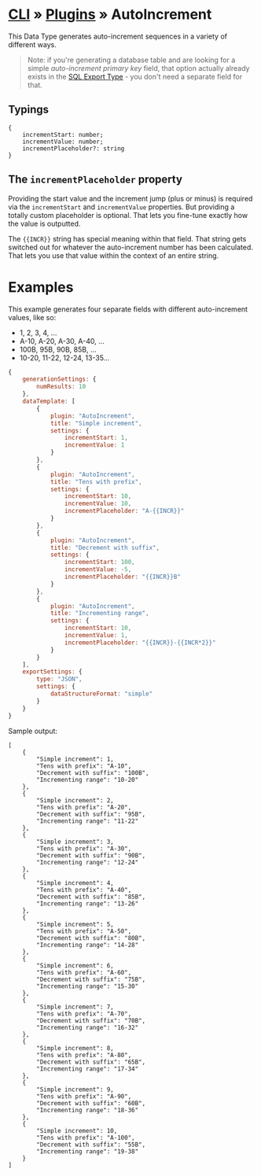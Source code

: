 # [CLI](../../../../../cli/README.md) &raquo; [Plugins](../../../../../cli/PLUGINS.md) &raquo; AutoIncrement

This Data Type generates auto-increment sequences in a variety of different ways.  

> Note: if you're generating a database table and are looking for a simple _auto-increment primary key_ field, that option
actually already exists in the [SQL Export Type](../../exportTypes/SQL/README.md) - you don't need a separate field for
that.


## Typings

```
{
    incrementStart: number;
    incrementValue: number;
    incrementPlaceholder?: string
}

```


## The `incrementPlaceholder` property

Providing the start value and the increment jump (plus or minus) is required via the `incrementStart` and `incrementValue`
properties. But providing a totally custom placeholder is optional. That lets you fine-tune exactly how the value is
outputted.

The `{{INCR}}` string has special meaning within that field. That string gets switched out for whatever the auto-increment
number has been calculated. That lets you use that value within the context of an entire string. 


# Examples

This example generates four separate fields with different auto-increment values, like so:
- 1, 2, 3, 4, ...
- A-10, A-20, A-30, A-40, ...
- 100B, 95B, 90B, 85B, ... 
- 10-20, 11-22, 12-24, 13-35...

```javascript
{
    generationSettings: {
        numResults: 10
    },
    dataTemplate: [
        {
            plugin: "AutoIncrement",
            title: "Simple increment",
            settings: {
                incrementStart: 1,
                incrementValue: 1
            }
        },
        {
            plugin: "AutoIncrement",
            title: "Tens with prefix",
            settings: {
                incrementStart: 10,
                incrementValue: 10,
                incrementPlaceholder: "A-{{INCR}}"
            }
        },
        {
            plugin: "AutoIncrement",
            title: "Decrement with suffix",
            settings: {
                incrementStart: 100,
                incrementValue: -5,
                incrementPlaceholder: "{{INCR}}B"
            }
        },
        {
            plugin: "AutoIncrement",
            title: "Incrementing range",
            settings: {
                incrementStart: 10,
                incrementValue: 1,
                incrementPlaceholder: "{{INCR}}-{{INCR*2}}"
            }
        }
    ],
    exportSettings: {
        type: "JSON",
        settings: {
            dataStructureFormat: "simple"
        }
    }
}
```

Sample output: 

```
[
    {
        "Simple increment": 1,
        "Tens with prefix": "A-10",
        "Decrement with suffix": "100B",
        "Incrementing range": "10-20"
    },
    {
        "Simple increment": 2,
        "Tens with prefix": "A-20",
        "Decrement with suffix": "95B",
        "Incrementing range": "11-22"
    },
    {
        "Simple increment": 3,
        "Tens with prefix": "A-30",
        "Decrement with suffix": "90B",
        "Incrementing range": "12-24"
    },
    {
        "Simple increment": 4,
        "Tens with prefix": "A-40",
        "Decrement with suffix": "85B",
        "Incrementing range": "13-26"
    },
    {
        "Simple increment": 5,
        "Tens with prefix": "A-50",
        "Decrement with suffix": "80B",
        "Incrementing range": "14-28"
    },
    {
        "Simple increment": 6,
        "Tens with prefix": "A-60",
        "Decrement with suffix": "75B",
        "Incrementing range": "15-30"
    },
    {
        "Simple increment": 7,
        "Tens with prefix": "A-70",
        "Decrement with suffix": "70B",
        "Incrementing range": "16-32"
    },
    {
        "Simple increment": 8,
        "Tens with prefix": "A-80",
        "Decrement with suffix": "65B",
        "Incrementing range": "17-34"
    },
    {
        "Simple increment": 9,
        "Tens with prefix": "A-90",
        "Decrement with suffix": "60B",
        "Incrementing range": "18-36"
    },
    {
        "Simple increment": 10,
        "Tens with prefix": "A-100",
        "Decrement with suffix": "55B",
        "Incrementing range": "19-38"
    }
]
```
